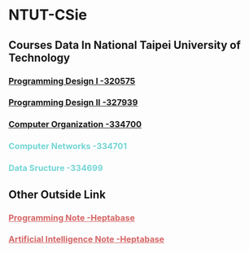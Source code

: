 # NTUT-CSie
## Courses Data In National Taipei University of Technology
### [Programming Design I -320575](https://sites.google.com/mail.ntut.edu.tw/jong-yih-kuo/programming-design-i)
### [Programming Design II -327939](https://sites.google.com/mail.ntut.edu.tw/jong-yih-kuo/programming-design-ii?authuser=0)
### [Computer Organization -334700](https://sites.google.com/mail.ntut.edu.tw/jong-yih-kuo/computer-organization?authuser=0)
<h3 style="color: #73D5D5"> Computer Networks -334701 </h3>
<h3 style="color: #73D5D5"> Data Sructure -334699 </h3>


## Other Outside Link
<a href="https://app.heptabase.com/w/b49111b8e3b556e3e158d6ddf9c6a97d5b1e755ec50fba968cdb29341d87791f" style="color: #D56565"> <h3> Programming Note -Heptabase</h3></a>
<a href="https://app.heptabase.com/w/c31a45c995764594990835f2fd789a115939b94b46bd6205d0618b240da24e6a" style="color: #D56565"> <h3> Artificial Intelligence Note -Heptabase</h3></a>
